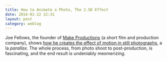 ```yaml
---
title: How to Animate a Photo, The 2.5D Effect
date: 2014-01-22 22:31
layout: post
category: weblog
---
```

Joe Fellows, the founder of [Make Productions](http://www.makeproductions.co.uk) (a short film and production company), shows [how he creates the effect of motion in still photographs](http://vimeo.com/79329423), a la _parallax_. The whole process, from photo shoot to post-production, is fascinating, and the end result is undeniably mesmerizing. 